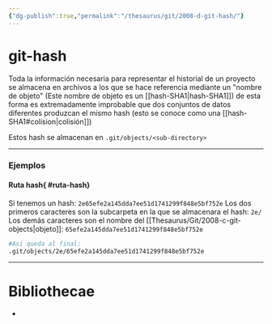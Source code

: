 ```yaml
---
{"dg-publish":true,"permalink":"/thesaurus/git/2008-d-git-hash/"}
---
```


# git-hash

Toda la información necesaria para representar el historial de un proyecto se almacena en archivos a los que se hace referencia mediante un "nombre de objeto" (Este nombre de objeto es un [[hash-SHA1\|hash-SHA1]])  de esta forma es extremadamente improbable que dos conjuntos de datos diferentes produzcan el mismo hash (esto se conoce como una [[hash-SHA1#colision\|colisión]])

Estos  hash se almacenan en `.git/objects/<sub-directory>`

---
### Ejemplos

#### Ruta hash{ #ruta-hash}


Si tenemos un hash: `2e65efe2a145dda7ee51d1741299f848e5bf752e`
Los dos primeros caracteres son la subcarpeta en la que se almacenara el hash: `2e/`
Los demás caracteres son el nombre del [[Thesaurus/Git/2008-c-git-objects\|objeto]]: `65efe2a145dda7ee51d1741299f848e5bf752e`
```bash
#Así queda al final:
.git/objects/2e/65efe2a145dda7ee51d1741299f848e5bf752e
```

---
# Bibliothecae
- 